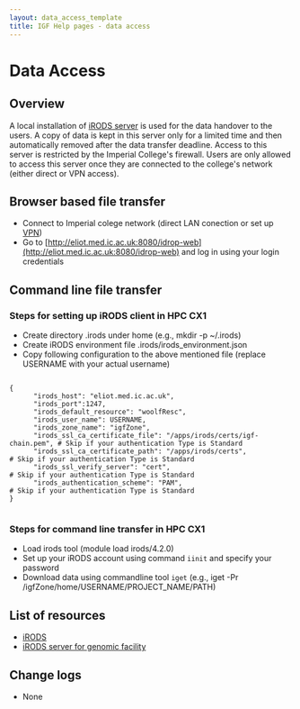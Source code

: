 ```yaml
---
layout: data_access_template
title: IGF Help pages - data access
---
```


# Data Access

## Overview

A local installation of [iRODS server](http://eliot.med.ic.ac.uk:8080/idrop-web) is used for the data handover to the users. A copy of data is kept in this server only for a limited time and then automatically removed after the data transfer deadline. Access to this server is restricted by the Imperial College's firewall.
Users are only allowed to access this server once they are connected to the college's network (either direct or VPN access).

## Browser based file transfer

* Connect to Imperial colege network (direct LAN conection or set up [VPN](https://www.imperial.ac.uk/admin-services/ict/self-service/connect-communicate/remote-access/method/set-up-vpn/))
* Go to [http://eliot.med.ic.ac.uk:8080/idrop-web](http://eliot.med.ic.ac.uk:8080/idrop-web) and log in using your login credentials

## Command line file transfer

### Steps for setting up iRODS client in HPC CX1 

* Create directory .irods under home (e.g., mkdir -p ~/.irods)
* Create iRODS environment file .irods/irods_environment.json
* Copy following configuration to the above mentioned file (replace USERNAME with your actual username)

<pre><code>
{
      "irods_host": "eliot.med.ic.ac.uk",
      "irods_port":1247,
      "irods_default_resource": "woolfResc",
      "irods_user_name": USERNAME,
      "irods_zone_name": "igfZone", 
      "irods_ssl_ca_certificate_file": "/apps/irods/certs/igf-chain.pem", # Skip if your authentication Type is Standard
      "irods_ssl_ca_certificate_path": "/apps/irods/certs",               # Skip if your authentication Type is Standard    
      "irods_ssl_verify_server": "cert",                                  # Skip if your authentication Type is Standard
      "irods_authentication_scheme": "PAM",                               # Skip if your authentication Type is Standard
}

</code></pre>


### Steps for command line transfer in HPC CX1

* Load irods tool (module load irods/4.2.0)
* Set up your iRODS account using command `iinit` and specify your password
* Download data using commandline tool  `iget` (e.g., iget -Pr /igfZone/home/USERNAME/PROJECT_NAME/PATH)

## List of resources

* [iRODS](https://irods.org/)
* [iRODS server for genomic facility](http://eliot.med.ic.ac.uk:8080/idrop-web)

## Change logs

* None
